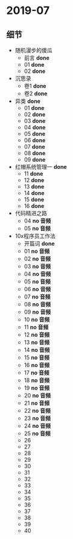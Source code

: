# 2019-07

## 细节

* 随机漫步的傻瓜
	* 前言 **done**
	* 01 **done**
	* 02 **done**
* 沉思录
	* 卷1 **done**
	* 卷2 **done**
* 异类 **done**
	* 01 **done**
	* 02 **done**
	* 03 **done**
	* 04 **done**
	* 05 **done**
	* 06 **done**
	* 07 **done**
	* 08 **done**
	* 09 **done**
* 红帽系统管理一 **done**
	* 11 **done**
	* 12 **done**
	* 13 **done**
	* 14 **done**
	* 15 **done**
	* 16 **done**
* 代码精进之路
	* 04 **no 音频**
	* 05 **no 音频**
* 10x程序员工作法
	* 开篇词 **done**
	* 01 **no 音频**
	* 02 **no 音频**
	* 03 **no 音频**
	* 04 **no 音频**
	* 05 **no 音频**
	* 06 **no 音频**
	* 07 **no 音频**
	* 08 **no 音频**
	* 09 **no 音频**
	* 10 **no 音频**
	* 11 **no 音频**
	* 12 **no 音频**
	* 13 **no 音频**
	* 14 **no 音频**
	* 15 **no 音频**
	* 16 **no 音频**
	* 17 **no 音频**
	* 18 **no 音频**
	* 19 **no 音频**
	* 20 **no 音频**
	* 21 **no 音频**
	* 22 **no 音频**
	* 23 **no 音频**
	* 24 **no 音频**
	* 25 **no 音频**
	* 26
	* 27
	* 28
	* 29
	* 30
	* 31
	* 32
	* 33
	* 34
	* 35
	* 36
	* 37
	* 38
	* 39
	* 40